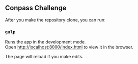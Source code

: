 ## Conpass Challenge

After you make the repository clone, you can run:

### `gulp`

Runs the app in the development mode.<br>
Open [http://localhost:8000/index.html](http://localhost:8000/index.html) to view it in the browser.

The page will reload if you make edits.
